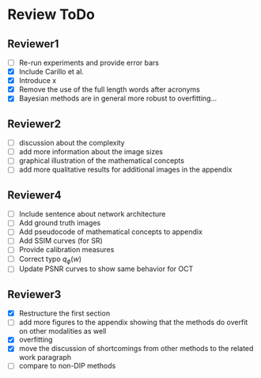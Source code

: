 # Review ToDo

## Reviewer1

- [ ] Re-run experiments and provide error bars
- [x] Include Carillo et al.
- [x] Introduce x
- [x] Remove the use of the full length words after acronyms
- [x] Bayesian methods are in general more robust to overfitting...

## Reviewer2

- [ ] discussion about the complexity
- [ ] add more information about the image sizes
- [ ] graphical illustration of the mathematical concepts
- [ ] add more qualitative results for additional images in the appendix

## Reviewer4

- [ ] Include sentence about network architecture
- [ ] Add ground truth images
- [ ] Add pseudocode of mathematical concepts to appendix
- [ ] Add SSIM curves (for SR)
- [ ] Provide calibration measures
- [ ] Correct typo $q_{\phi}(w)$
- [ ] Update PSNR curves to show same behavior for OCT

## Reviewer3

- [x] Restructure the first section
- [ ] add more figures to the appendix showing that the methods do overfit on other modalities as well
- [x] overfitting
- [x] move the discussion of shortcomings from other methods to the related work paragraph
- [ ] compare to non-DIP methods
